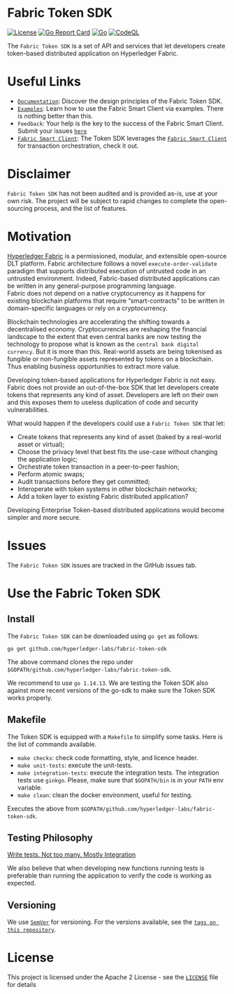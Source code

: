 # Fabric Token SDK
[![License](https://img.shields.io/badge/license-Apache%202-blue)](LICENSE)
[![Go Report Card](https://goreportcard.com/badge/github.com/hyperledger-labs/fabric-token-sdk)](https://goreportcard.com/badge/github.com/hyperledger-labs/fabric-token-sdk)
[![Go](https://github.com/hyperledger-labs/fabric-token-sdk/actions/workflows/go.yml/badge.svg)](https://github.com/hyperledger-labs/fabric-token-sdk/actions/workflows/go.yml)
[![CodeQL](https://github.com/hyperledger-labs/fabric-token-sdk/actions/workflows/codeql-analysis.yml/badge.svg)](https://github.com/hyperledger-labs/fabric-token-sdk/actions/workflows/codeql-analysis.yml)

The `Fabric Token SDK` is a set of API and services that let developers create 
token-based distributed application on Hyperledger Fabric.

# Useful Links

- [`Documentation`](./docs/design.md): Discover the design principles of the Fabric Token SDK.
- [`Examples`](./integration/README.md): Learn how to use the Fabric Smart Client via examples. There is nothing better than this.
- `Feedback`: Your help is the key to the success of the Fabric Smart Client. Submit your issues [`here`][`fabric-token-sdk` Issues]
- [`Fabric Smart Client`](https://github.com/hyperledger-labs/fabric-client-sdk): The Token SDK leverages the 
  [`Fabric Smart Client`](https://github.com/hyperledger-labs/fabric-smart-client) for transaction orchestration, check it out.
  
# Disclaimer

`Fabric Token SDK` has not been audited and is provided as-is, use at your own risk. 
The project will be subject to rapid changes to complete the open-sourcing process, and
the list of features.

# Motivation

[Hyperledger Fabric]('https://www.hyperledger.org/use/fabric') is a permissioned, modular, and extensible open-source DLT platform. Fabric architecture follows a novel `execute-order-validate` paradigm that supports distributed execution of untrusted code in an untrusted environment. Indeed, Fabric-based distributed applications can be written in any general-purpose programming language.  
Fabric does not depend on a native cryptocurrency as it happens for existing blockchain platforms that require “smart-contracts” to be written in domain-specific languages or rely on a cryptocurrency.

Blockchain technologies are accelerating the shifting towards a decentralised economy. Cryptocurrencies are reshaping the financial landscape to the extent that even central banks are now testing the technology to propose what is known as the `central bank digital currency`. But it is more than this. Real-world assets are being tokenised as fungible or non-fungible assets represented by tokens on a blockchain. Thus enabling business opportunities to extract more value.

Developing token-based applications for Hyperledger Fabric is not easy. Fabric does not provide an out-of-the-box SDK that let developers create tokens that represents any kind of asset. Developers are left on their own and this exposes them to useless duplication of code and security vulnerabilities.

What would happen if the developers could use a `Fabric Token SDK` that let:
- Create tokens that represents any kind of asset (baked by a real-world asset or virtual);
- Choose the privacy level that best fits the use-case without changing the application logic;
- Orchestrate token transaction in a peer-to-peer fashion;
- Perform atomic swaps;
- Audit transactions before they get committed;
- Interoperate with token systems in other blockchain networks;
- Add a token layer to existing Fabric distributed application?

Developing Enterprise Token-based distributed applications would become simpler and more secure.

# Issues

The `Fabric Token SDK` issues are tracked in the GitHub issues tab.

# Use the Fabric Token SDK

## Install

The `Fabric Token SDK` can be downloaded using `go get` as follows:
 ```
go get github.com/hyperledger-labs/fabric-token-sdk
```

The above command clones the repo under `$GOPATH/github.com/hyperledger-labs/fabric-token-sdk`.

We recommend to use `go 1.14.13`. We are testing the Token SDK also against more recent versions of the go-sdk to make sure the Token SDK works properly.

## Makefile

The Token SDK is equipped with a `Makefile` to simplify some tasks.
Here is the list of commands available.

- `make checks`: check code formatting, style, and licence header.
- `make unit-tests`: execute the unit-tests.
- `make integration-tests`: execute the integration tests. The integration tests use `ginkgo`. Please, make sure that `$GOPATH/bin` is in your `PATH` env variable.
- `make clean`: clean the docker environment, useful for testing.

Executes the above from `$GOPATH/github.com/hyperledger-labs/fabric-token-sdk`.

## Testing Philosophy

[Write tests. Not too many. Mostly Integration](https://kentcdodds.com/blog/write-tests)

We also believe that when developing new functions running tests is preferable than running the application to verify the code is working as expected.

## Versioning

We use [`SemVer`](https://semver.org/) for versioning. For the versions available, see the [`tags on this repository`](https://github.com/hyperledger-labs/fabric-token-sdk/tags).

# License

This project is licensed under the Apache 2 License - see the [`LICENSE`](LICENSE) file for details

[`fabric-token-sdk` Issues]: https://github.com/hyperledger-labs/fabric-token-sdk/issues
